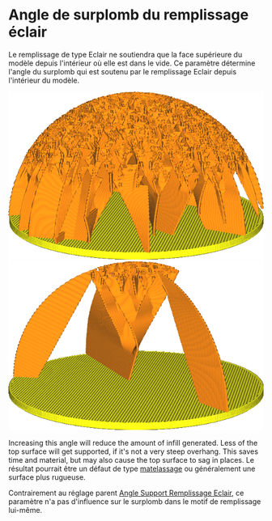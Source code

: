 Angle de surplomb du remplissage éclair
====
Le remplissage de type Eclair ne soutiendra que la face supérieure du modèle depuis l'intérieur où elle est dans le vide. Ce paramètre détermine l'angle du surplomb qui est soutenu par le remplissage Eclair depuis l'intérieur du modèle.

![Le surplomb jusqu'à 30° n'est pas soutenu.](../../../articles/images/lightning_infill_support_angle_30.png)
![Jusqu'à 70° n'est pas soutenu, laissant seulement le sommet de la sphère soutenu.](../../../articles/images/lightning_infill_overhang_angle_70.png)

Increasing this angle will reduce the amount of infill generated. Less of the top surface will get supported, if it's not a very steep overhang. This saves time and material, but may also cause the top surface to sag in places. Le résultat pourrait être un défaut de type [matelassage](../troubleshooting/pillowing.md) ou généralement une surface plus rugueuse.

Contrairement au réglage parent [Angle Support Remplissage Eclair](lightning_infill_support_angle.md), ce paramètre n'a pas d'influence sur le surplomb dans le motif de remplissage lui-même.

